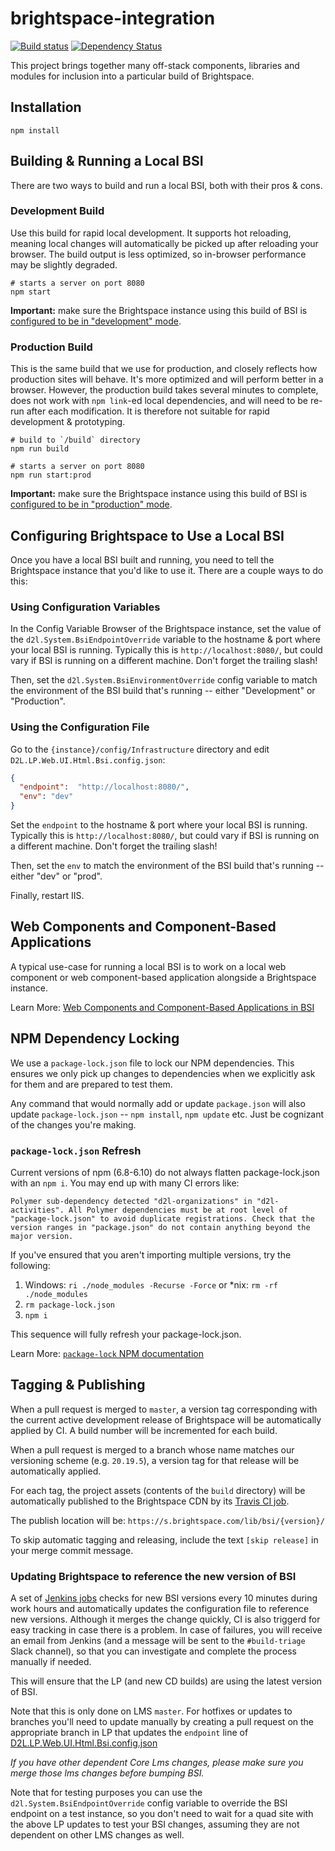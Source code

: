 # brightspace-integration

[![Build status](https://travis-ci.com/Brightspace/brightspace-integration.svg?branch=master)](https://travis-ci.com/Brightspace/brightspace-integration)
[![Dependency Status](https://img.shields.io/david/Brightspace/brightspace-integration.svg)](https://david-dm.org/Brightspace/brightspace-integration)

This project brings together many off-stack components, libraries and modules for inclusion into a particular build of Brightspace.

## Installation

```shell
npm install
```

## Building & Running a Local BSI

There are two ways to build and run a local BSI, both with their pros & cons.

### Development Build

Use this build for rapid local development. It supports hot reloading, meaning local changes will automatically be picked up after reloading your browser. The build output is less optimized, so in-browser performance may be slightly degraded.

```shell
# starts a server on port 8080
npm start
```

**Important:** make sure the Brightspace instance using this build of BSI is [configured to be in "development" mode](#configuring-brightspace-to-use-a-local-bsi).

### Production Build

This is the same build that we use for production, and closely reflects how production sites will behave. It's more optimized and will perform better in a browser. However, the production build takes several minutes to complete, does not work with `npm link`-ed local dependencies, and will need to be re-run after each modification. It is therefore not suitable for rapid development & prototyping.

```shell
# build to `/build` directory
npm run build

# starts a server on port 8080
npm run start:prod
```

**Important:** make sure the Brightspace instance using this build of BSI is [configured to be in "production" mode](#configuring-brightspace-to-use-a-local-bsi).

## Configuring Brightspace to Use a Local BSI

Once you have a local BSI built and running, you need to tell the Brightspace instance that you'd like to use it. There are a couple ways to do this:

### Using Configuration Variables

In the Config Variable Browser of the Brightspace instance, set the value of the `d2l.System.BsiEndpointOverride` variable to the hostname & port where your local BSI is running. Typically this is `http://localhost:8080/`, but could vary if BSI is running on a different machine. Don't forget the trailing slash!

Then, set the `d2l.System.BsiEnvironmentOverride` config variable to match the environment of the BSI build that's running -- either "Development" or "Production".

### Using the Configuration File

Go to the `{instance}/config/Infrastructure` directory and edit `D2L.LP.Web.UI.Html.Bsi.config.json`:

```json
{
  "endpoint":  "http://localhost:8080/",
  "env": "dev"
}
```

Set the `endpoint` to the hostname & port where your local BSI is running. Typically this is `http://localhost:8080/`, but could vary if BSI is running on a different machine. Don't forget the trailing slash!

Then, set the `env` to match the environment of the BSI build that's running -- either "dev" or "prod".

Finally, restart IIS.

## Web Components and Component-Based Applications

A typical use-case for running a local BSI is to work on a local web component or web component-based application alongside a Brightspace instance.

Learn More: [Web Components and Component-Based Applications in BSI](docs/web-components.md)

## NPM Dependency Locking

We use a `package-lock.json` file to lock our NPM dependencies. This ensures we only pick up changes to dependencies when we explicitly ask for them and are prepared to test them.

Any command that would normally add or update `package.json` will also update `package-lock.json` -- `npm install`, `npm update` etc. Just be cognizant of the changes you're making.

### `package-lock.json` Refresh

Current versions of npm (6.8-6.10) do not always flatten package-lock.json with an `npm i`.  You may end up with many CI errors like:

```
Polymer sub-dependency detected "d2l-organizations" in "d2l-activities". All Polymer dependencies must be at root level of "package-lock.json" to avoid duplicate registrations. Check that the version ranges in "package.json" do not contain anything beyond the major version.
```

If you've ensured that you aren't importing multiple versions, try the following:
1) Windows: `ri ./node_modules -Recurse -Force` or *nix: `rm -rf ./node_modules`
2) `rm package-lock.json`
3) `npm i`

This sequence will fully refresh your package-lock.json.

Learn More: [`package-lock` NPM documentation](https://docs.npmjs.com/files/package-locks)

## Tagging & Publishing

When a pull request is merged to `master`, a version tag corresponding with the current active development release of Brightspace will be automatically applied by CI. A build number will be incremented for each build.

When a pull request is merged to a branch whose name matches our versioning scheme (e.g. `20.19.5`), a version tag for that release will be automatically applied.

For each tag, the project assets (contents of the `build` directory) will be automatically published to the Brightspace CDN by its [Travis CI job](https://travis-ci.com/github/Brightspace/brightspace-integration).

The publish location will be: `https://s.brightspace.com/lib/bsi/{version}/`

To skip automatic tagging and releasing, include the text `[skip release]` in your merge commit message.

### Updating Brightspace to reference the new version of BSI

A set of [Jenkins jobs](https://prod.build.d2l/job/Dev/job/Core%20LMS/job/Sync%20BSI/) checks for new BSI versions every 10 minutes during work hours and automatically updates the configuration file to reference new versions. Although it merges the change quickly, CI is also triggerd for easy tracking in case there is a problem. In case of failures, you will receive an email from Jenkins (and a message will be sent to the `#build-triage` Slack channel), so that you can investigate and complete the process manually if needed.

This will ensure that the LP (and new CD builds) are using the latest version of BSI.

Note that this is only done on LMS `master`. For hotfixes or updates to branches you'll need to update manually by creating a pull request on the appropriate branch in LP
that updates the `endpoint` line of [D2L.LP.Web.UI.Html.Bsi.config.json](https://git.dev.d2l/projects/CORE/repos/lms/browse/lp/_config/Infrastructure/D2L.LP.Web.UI.Html.Bsi.config.json)

*If you have other dependent Core Lms changes, please make sure you merge those lms changes before bumping BSI.*

Note that for testing purposes you can use the `d2l.System.BsiEndpointOverride` config variable to override the BSI endpoint on a test instance, so you don't need to wait for a quad site with the above LP updates to test your BSI changes, assuming they are not dependent on other LMS changes as well.
